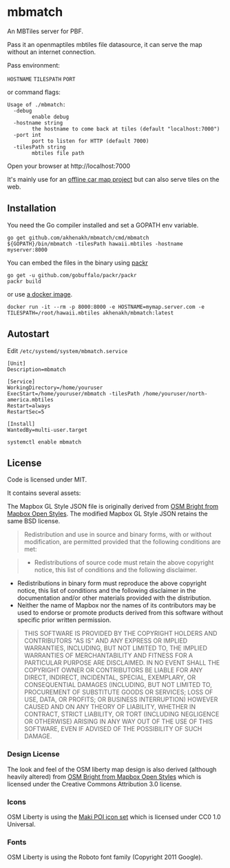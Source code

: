 mbmatch
=======

An MBTiles server for PBF.

Pass it an openmaptiles mbtiles file datasource, it can serve the map without an internet connection.

Pass environment:

`HOSTNAME` `TILESPATH` `PORT`

or command flags:
```
Usage of ./mbmatch:
  -debug
        enable debug
  -hostname string
        the hostname to come back at tiles (default "localhost:7000")
  -port int
        port to listen for HTTP (default 7000)
  -tilesPath string
        mbtiles file path
```

Open your browser at http://localhost:7000

It's mainly use for an [offline car map project](https://blog.nobugware.com/post/2018/my_own_car_system_raspberry_pi_offline_mapping/) but can also serve tiles on the web.

## Installation

You need the Go compiler installed and set a GOPATH env variable.

```
go get github.com/akhenakh/mbmatch/cmd/mbmatch
${GOPATH}/bin/mbmatch -tilesPath hawaii.mbtiles -hostname myserver:8000
```

You can embed the files in the binary using [packr](http://github.com/gobuffalo/packr)
```
go get -u github.com/gobuffalo/packr/packr
packr build
```

or use [a docker image](https://hub.docker.com/r/akhenakh/mbmatch).

```
docker run -it --rm -p 8000:8000 -e HOSTNAME=mymap.server.com -e TILESPATH=/root/hawaii.mbtiles akhenakh/mbmatch:latest  
```

## Autostart
Edit `/etc/systemd/system/mbmatch.service`

```
[Unit]
Description=mbmatch

[Service]
WorkingDirectory=/home/youruser
ExecStart=/home/youruser/mbmatch -tilesPath /home/youruser/north-america.mbtiles 
Restart=always
RestartSec=5

[Install]
WantedBy=multi-user.target
```
`systemctl enable mbmatch`

## License 

Code is licensed under MIT.

It contains several assets:

The Mapbox GL Style JSON file is originally derived from [OSM Bright from Mapbox Open Styles](https://github.com/mapbox/mapbox-gl-styles/blob/master/LICENSE.md). The modified Mapbox GL Style JSON retains the same BSD license.

> Redistribution and use in source and binary forms, with or without modification,
are permitted provided that the following conditions are met:

> * Redistributions of source code must retain the above copyright notice, this list of conditions and the following disclaimer.
* Redistributions in binary form must reproduce the above copyright notice, this list of conditions and the following disclaimer in the documentation and/or other materials provided with the distribution.
* Neither the name of Mapbox nor the names of its contributors may be used to endorse or promote products derived from this software without specific prior written permission.

> THIS SOFTWARE IS PROVIDED BY THE COPYRIGHT HOLDERS AND CONTRIBUTORS "AS IS" AND ANY EXPRESS OR IMPLIED WARRANTIES, INCLUDING, BUT NOT LIMITED TO, THE IMPLIED WARRANTIES OF MERCHANTABILITY AND FITNESS FOR A PARTICULAR PURPOSE ARE DISCLAIMED. IN NO EVENT SHALL THE COPYRIGHT OWNER OR CONTRIBUTORS BE LIABLE FOR ANY DIRECT, INDIRECT, INCIDENTAL, SPECIAL, EXEMPLARY, OR CONSEQUENTIAL DAMAGES (INCLUDING, BUT NOT LIMITED TO, PROCUREMENT OF SUBSTITUTE GOODS OR SERVICES; LOSS OF USE, DATA, OR PROFITS; OR BUSINESS INTERRUPTION) HOWEVER CAUSED AND ON ANY THEORY OF LIABILITY, WHETHER IN CONTRACT, STRICT LIABILITY, OR TORT (INCLUDING NEGLIGENCE OR OTHERWISE) ARISING IN ANY WAY OUT OF THE USE OF THIS SOFTWARE, EVEN IF ADVISED OF THE POSSIBILITY OF SUCH DAMAGE.

### Design License

The look and feel of the OSM liberty map design is also derived (although heavily altered) from [OSM Bright from Mapbox Open Styles](https://github.com/mapbox/mapbox-gl-styles/blob/master/LICENSE.md) which is licensed under the Creative Commons Attribution 3.0 license.

### Icons

OSM Liberty is using the [Maki POI icon set](https://github.com/mapbox/maki/blob/master/LICENSE.txt) which is licensed under CC0 1.0 Universal.

### Fonts

OSM Liberty is using the Roboto font family (Copyright 2011 Google).
